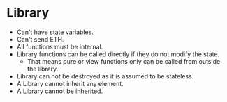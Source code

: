 # Library

* Can't have state variables.
* Can't send ETH.
* All functions must be internal.
* Library functions can be called directly if they do not modify the state.
  * That means pure or view functions only can be called from outside the library.
* Library can not be destroyed as it is assumed to be stateless.
* A Library cannot inherit any element.
* A Library cannot be inherited.
